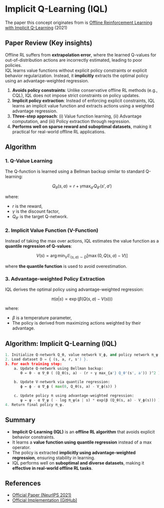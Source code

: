 # Implicit Q-Learning (IQL)
The paper this concept originates from is [Offline Reinforcement Learning with Implicit Q-Learning](https://arxiv.org/abs/2110.06169) (2021)

## Paper Review (Key insights)
Offline RL suffers from **extrapolation error**, where the learned Q-values for out-of-distribution actions are incorrectly estimated, leading to poor policies.  
IQL learns value functions without explicit policy constraints or explicit behavior regularization. Instead, it **implicitly** extracts the optimal policy using an advantage-weighted regression.
1. **Avoids policy constraints**: Unlike conservative offline RL methods (e.g., CQL), IQL does not impose strict constraints on policy updates.
2. **Implicit policy extraction**: Instead of enforcing explicit constraints, IQL learns an implicit value function and extracts actions using a weighted advantage regression.
3. **Three-step approach**: (i) Value function learning, (ii) Advantage computation, and (iii) Policy extraction through regression.
4. **Performs well on sparse reward and suboptimal datasets**, making it practical for real-world offline RL applications.

## Algorithm
### 1. **Q-Value Learning**
The Q-function is learned using a Bellman backup similar to standard Q-learning:
```math
Q_{\theta}(s, a) = r + \gamma \max_{a'} Q_{\theta'}(s', a')
```
where:
- $r$ is the reward,
- $\gamma$ is the discount factor,
- $Q_{\theta'}$ is the target Q-network.

### 2. **Implicit Value Function (V-Function)**
Instead of taking the max over actions, IQL estimates the value function as a **quantile regression of Q-values**:
```math
V(s) = \arg\min_{V} \mathbb{E}_{(s,a) \sim D} [\max(0, Q(s, a) - V)]
```
where **the quantile function** is used to avoid overestimation.

### 3. **Advantage-weighted Policy Extraction**
IQL derives the optimal policy using advantage-weighted regression:
```math
\pi(a | s) \propto \exp(\beta (Q(s, a) - V(s)))
```
where:
- $\beta$ is a temperature parameter,
- The policy is derived from maximizing actions weighted by their advantage.

## Algorithm: Implicit Q-Learning (IQL)

```python
1. Initialize Q-network Q_θ, value network V_ϕ, and policy network π_ψ.
2. Load dataset D = { (s, a, r, s') }.
3. For each training step:
    a. Update Q-network using Bellman backup:
       θ ← θ - α ∇_θ ( (Q_θ(s, a) - (r + γ max_{a'} Q_θ'(s', a')) )^2 )
    
    b. Update V-network via quantile regression:
       ϕ ← ϕ - α ∇_ϕ ( max(0, Q_θ(s, a) - V_ϕ(s)) )
    
    c. Update policy π using advantage-weighted regression:
       ψ ← ψ - α ∇_ψ ( - log π_ψ(a | s) * exp(β (Q_θ(s, a) - V_ϕ(s))) )
4. Return final policy π_ψ.
```

## Summary
- **Implicit Q-Learning (IQL)** is an **offline RL algorithm** that avoids explicit behavior constraints.
- It learns a **value function using quantile regression** instead of a max operator.
- The policy is extracted **implicitly using advantage-weighted regression**, ensuring stability in learning.
- IQL performs well on **suboptimal and diverse datasets**, making it **effective in real-world offline RL tasks**.

## References
- [Official Paper (NeurIPS 2021)](https://arxiv.org/abs/2110.06169)
- [Official Implementation (GitHub)](https://github.com/ikostrikov/implicit_q_learning)
